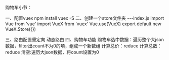 购物车小节：

一、配置vuex
npm install vuex -S
二、创建一个store文件夹  ---index.js
import Vue from 'vue'
import VueX from 'vuex'
Vue.use(VueX)
export default new VueX.Store({})

三、路由配置重定向
    动态路由
四、购物车功能
购物车选中数据：遍历整个大json数据，filter出count不为0的项，组成一个新数组
计算总价：reduce
计算总数：reduce
清空:遍历大json数据，将count设置为0

